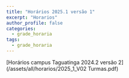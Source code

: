 ```yaml
---
title: "Horários 2025.1 versão 1"
excerpt: "Horarios"
author_profile: false
categories:
  - grade_horaria
tags:
  - grade_horaria
---
```

[Horários campus Taguatinga 2024.2 versão 2](/assets/all/horarios/2025_1_V02 Turmas.pdf)
